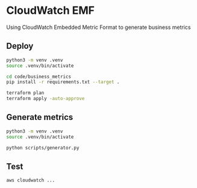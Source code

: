 # CloudWatch EMF
Using CloudWatch Embedded Metric Format to generate business metrics

## Deploy
```bash
python3 -m venv .venv
source .venv/bin/activate

cd code/business_metrics
pip install -r requirements.txt --target .

terraform plan
terraform apply -auto-approve
```

## Generate metrics
```bash
python3 -m venv .venv
source .venv/bin/activate

python scripts/generator.py
```

## Test
```bash
aws cloudwatch ...
```